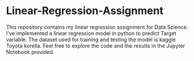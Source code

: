 # Linear-Regression-Assignment
This repository contains my linear regression assignment for Data Science. I've implemented a linear regression model in python to predict Target variable. The dataset used for training and testing the model is kaggle Toyota korella. Feel free to explore the code and the results in the Jupyter Notebook provided.
